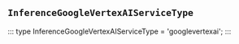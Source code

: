 ## `InferenceGoogleVertexAIServiceType`
:::
type InferenceGoogleVertexAIServiceType = 'googlevertexai';
:::
